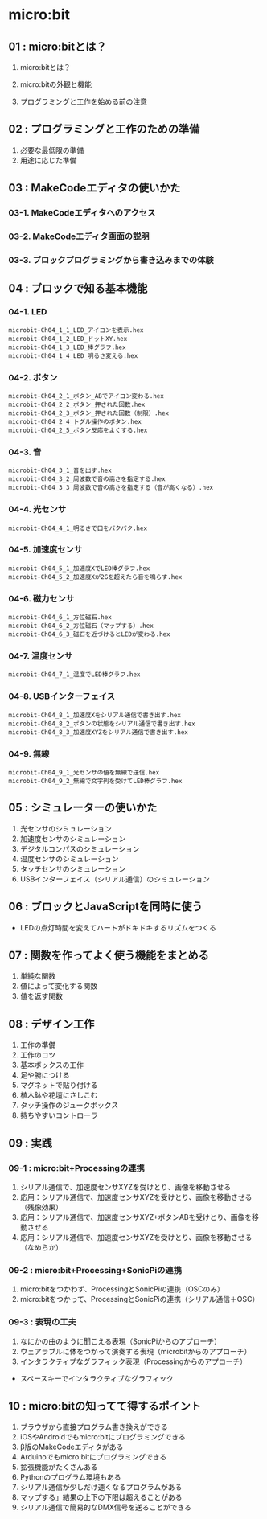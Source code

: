 # micro:bit

## 01 : micro:bitとは？
1. micro:bitとは？
2. micro:bitの外観と機能

3. プログラミングと工作を始める前の注意

## 02 : プログラミングと工作のための準備
1. 必要な最低限の準備
2. 用途に応じた準備

## 03 : MakeCodeエディタの使いかた
### 03-1. MakeCodeエディタへのアクセス
### 03-2. MakeCodeエディタ画面の説明
### 03-3. プロックプログラミングから書き込みまでの体験

## 04 : ブロックで知る基本機能
### 04-1. LED
    microbit-Ch04_1_1_LED_アイコンを表示.hex
    microbit-Ch04_1_2_LED_ドットXY.hex
    microbit-Ch04_1_3_LED_棒グラフ.hex
    microbit-Ch04_1_4_LED_明るさ変える.hex
### 04-2. ボタン
    microbit-Ch04_2_1_ボタン_ABでアイコン変わる.hex
    microbit-Ch04_2_2_ボタン_押された回数.hex
    microbit-Ch04_2_3_ボタン_押された回数（制限）.hex
    microbit-Ch04_2_4_トグル操作のボタン.hex
    microbit-Ch04_2_5_ボタン反応をよくする.hex
### 04-3. 音
    microbit-Ch04_3_1_音を出す.hex
    microbit-Ch04_3_2_周波数で音の高さを指定する.hex
    microbit-Ch04_3_3_周波数で音の高さを指定する（音が高くなる）.hex
### 04-4. 光センサ
    microbit-Ch04_4_1_明るさで口をパクパク.hex
### 04-5.  加速度センサ
    microbit-Ch04_5_1_加速度XでLED棒グラフ.hex
    microbit-Ch04_5_2_加速度Xが2Gを超えたら音を鳴らす.hex
### 04-6. 磁力センサ
    microbit-Ch04_6_1_方位磁石.hex
    microbit-Ch04_6_2_方位磁石（マップする）.hex
    microbit-Ch04_6_3_磁石を近づけるとLEDが変わる.hex
### 04-7. 温度センサ
    microbit-Ch04_7_1_温度でLED棒グラフ.hex
### 04-8. USBインターフェイス
    microbit-Ch04_8_1_加速度Xをシリアル通信で書き出す.hex
    microbit-Ch04_8_2_ボタンの状態をシリアル通信で書き出す.hex
    microbit-Ch04_8_3_加速度XYZをシリアル通信で書き出す.hex
### 04-9. 無線
    microbit-Ch04_9_1_光センサの値を無線で送信.hex
    microbit-Ch04_9_2_無線で文字列を受けてLED棒グラフ.hex


## 05 : シミュレーターの使いかた
1. 光センサのシミュレーション
2. 加速度センサのシミュレーション
3. デジタルコンパスのシミュレーション
4. 温度センサのシミュレーション
5. タッチセンサのシミュレーション
6. USBインターフェイス（シリアル通信）のシミュレーション

## 06 : ブロックとJavaScriptを同時に使う
- LEDの点灯時間を変えてハートがドキドキするリズムをつくる

## 07 : 関数を作ってよく使う機能をまとめる
1. 単純な関数
2. 値によって変化する関数
3. 値を返す関数

## 08 : デザイン工作
1. 工作の準備
2. 工作のコツ
3. 基本ボックスの工作
4. 足や腕につける
5. マグネットで貼り付ける
6. 植木鉢や花壇にさしこむ
7. タッチ操作のジュークボックス
8. 持ちやすいコントローラ

## 09 : 実践
### 09-1 : micro:bit+Processingの連携
1. シリアル通信で、加速度センサXYZを受けとり、画像を移動させる
2. 応用：シリアル通信で、加速度センサXYZを受けとり、画像を移動させる（残像効果）
3. 応用：シリアル通信で、加速度センサXYZ+ボタンABを受けとり、画像を移動させる
4. 応用：シリアル通信で、加速度センサXYZを受けとり、画像を移動させる（なめらか）

### 09-2 : micro:bit+Processing+SonicPiの連携
1. micro:bitをつかわず、ProcessingとSonicPiの連携（OSCのみ）
2. micro:bitをつかって、ProcessingとSonicPiの連携（シリアル通信＋OSC）

### 09-3 : 表現の工夫
1. なにかの曲のように聞こえる表現（SpnicPiからのアプローチ）
2. ウェアラブルに体をつかって演奏する表現（microbitからのアプローチ）
3. インタラクティブなグラフィック表現（Processingからのアプローチ）
- スペースキーでインタラクティブなグラフィック
## 10 : micro:bitの知ってて得するポイント
1. ブラウザから直接プログラム書き換えができる
2. iOSやAndroidでもmicro:bitにプログラミングできる
3. β版のMakeCodeエディタがある
4. Arduinoでもmicro:bitにプログラミングできる
5. 拡張機能がたくさんある
6. Pythonのプログラム環境もある
7. シリアル通信が少しだけ速くなるプログラムがある
8. マップする」結果の上下の下限は超えることがある
9. シリアル通信で簡易的なDMX信号を送ることができる
